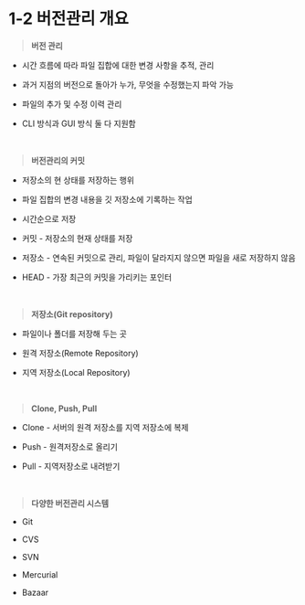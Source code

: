 # 1-2 버전관리 개요

> **버전 관리**

- 시간 흐름에 따라 파일 집합에 대한 변경 사항을 추적, 관리

- 과거 지점의 버전으로 돌아가 누가, 무엇을 수정했는지 파악 가능

- 파일의 추가 및 수정 이력 관리

- CLI 방식과 GUI 방식 둘 다 지원함

<br>


> **버전관리의 커밋**

- 저장소의 현 상태를 저장하는 행위

- 파일 집합의 변경 내용을 깃 저장소에 기록하는 작업

- 시간순으로 저장

- 커밋 - 저장소의 현재 상태를 저장

- 저장소 - 연속된 커밋으로 관리, 파일이 달라지지 않으면 파일을 새로 저장하지 않음

- HEAD - 가장 최근의 커밋을 가리키는 포인터

<br>


> **저장소(Git repository)**

- 파일이나 폴더를 저장해 두는 곳

- 원격 저장소(Remote Repository)

- 지역 저장소(Local Repository)


<br>

> **Clone, Push, Pull**

- Clone - 서버의 원격 저장소를 지역 저장소에 복제

- Push - 원격저장소로 올리기

- Pull - 지역저장소로 내려받기

<br>


> **다양한 버전관리 시스템**

- Git

- CVS

- SVN

- Mercurial

- Bazaar





















